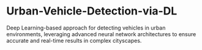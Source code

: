 # Urban-Vehicle-Detection-via-DL
Deep Learning-based approach for detecting vehicles in urban environments, leveraging advanced neural network architectures to ensure accurate and real-time results in complex cityscapes.
